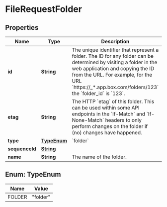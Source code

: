 

# FileRequestFolder


## Properties

| Name | Type | Description | Notes |
|------------ | ------------- | ------------- | -------------|
|**id** | **String** | The unique identifier that represent a folder.  The ID for any folder can be determined by visiting a folder in the web application and copying the ID from the URL. For example, for the URL &#x60;https://_*.app.box.com/folders/123&#x60; the &#x60;folder_id&#x60; is &#x60;123&#x60;. |  |
|**etag** | **String** | The HTTP &#x60;etag&#x60; of this folder. This can be used within some API endpoints in the &#x60;If-Match&#x60; and &#x60;If-None-Match&#x60; headers to only perform changes on the folder if (no) changes have happened. |  [optional] |
|**type** | [**TypeEnum**](#TypeEnum) | &#x60;folder&#x60; |  |
|**sequenceId** | [**String**](String.md) |  |  [optional] |
|**name** | **String** | The name of the folder. |  [optional] |



## Enum: TypeEnum

| Name | Value |
|---- | -----|
| FOLDER | &quot;folder&quot; |



